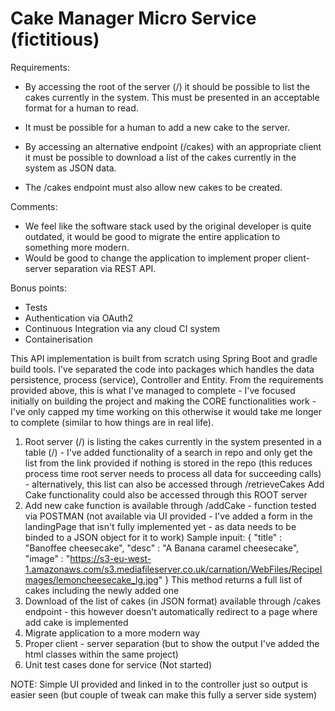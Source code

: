 Cake Manager Micro Service (fictitious)
=======================================

Requirements:
* By accessing the root of the server (/) it should be possible to list the cakes currently in the system. This must be presented in an acceptable format for a human to read.

* It must be possible for a human to add a new cake to the server.

* By accessing an alternative endpoint (/cakes) with an appropriate client it must be possible to download a list of
the cakes currently in the system as JSON data.

* The /cakes endpoint must also allow new cakes to be created.

Comments:
* We feel like the software stack used by the original developer is quite outdated, it would be good to migrate the entire application to something more modern.
* Would be good to change the application to implement proper client-server separation via REST API.

Bonus points:
* Tests
* Authentication via OAuth2
* Continuous Integration via any cloud CI system
* Containerisation


This API implementation is built from scratch using Spring Boot and gradle build tools.
I've separated the code into packages which handles the data persistence, process (service), Controller and Entity.
From the requirements provided above, this is what I've managed to complete - I've focused initially on building the
project and making the CORE functionalities work - I've only capped my time working on this otherwise it would take me longer
to complete (similar to how things are in real life).

1. Root server (/) is listing the cakes currently in the system presented in a table (/) - I've added functionality of a search in repo
and only get the list from the link provided if nothing is stored in the repo (this reduces process time root server needs to process
all data for succeeding calls) - alternatively, this list can also be accessed through /retrieveCakes
Add Cake functionality could also be accessed through this ROOT server
2. Add new cake function is available through /addCake - function tested via POSTMAN (not available via UI provided - I've added a form in the landingPage
that isn't fully implemented yet - as data needs to be binded to a JSON object for it to work)
    Sample inpuit:
    {
        "title" : "Banoffee cheesecake",
        "desc" : "A Banana caramel cheesecake",
        "image" : "https://s3-eu-west-1.amazonaws.com/s3.mediafileserver.co.uk/carnation/WebFiles/RecipeImages/lemoncheesecake_lg.jpg"
    }
    This method returns a full list of cakes including the newly added one
3. Download of the list of cakes (in JSON format) available through /cakes endpoint - this however doesn't automatically redirect to
a page where add cake is implemented
4. Migrate application to a more modern way
5. Proper client - server separation (but to show the output I've added the html classes within the same project)
6. Unit test cases done for service (Not started)


NOTE: Simple UI provided and linked in to the controller just so output is easier seen (but couple of tweak can make this fully a server side system)
